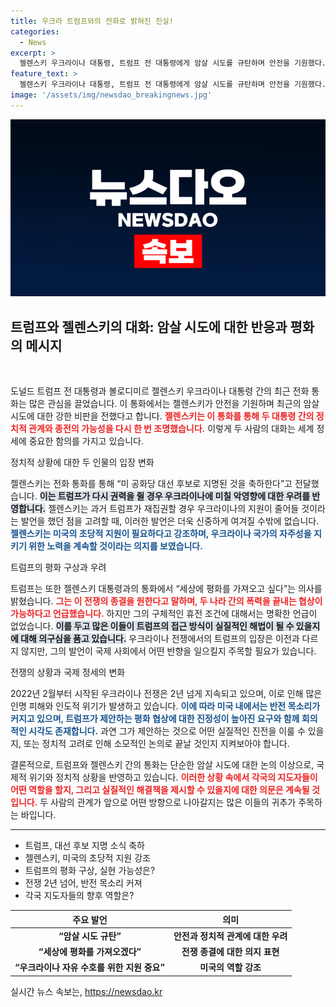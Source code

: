 ```yaml
---
title: 우크라 트럼프와의 전화로 밝혀진 진실!
categories:
  - News
excerpt: >
  젤렌스키 우크라이나 대통령, 트럼프 전 대통령에게 암살 시도를 규탄하며 안전을 기원했다. 두 사람의 통화는 변화하는 정치적 판세 속에서 우크라이나 지원의 중요성을 강조하는 자리로, 트럼프는 전쟁 종식을 약속했다.
feature_text: >
  젤렌스키 우크라이나 대통령, 트럼프 전 대통령에게 암살 시도를 규탄하며 안전을 기원했다. 두 사람의 통화는 변화하는 정치적 판세 속에서 우크라이나 지원의 중요성을 강조하는 자리로, 트럼프는 전쟁 종식을 약속했다.
image: '/assets/img/newsdao_breakingnews.jpg'
---
```


<p><img src="/assets/img/newsdao_breakingnews.jpg" alt="ranknews 속보" /></p>

<h2 data-ke-size="size26">트럼프와 젤렌스키의 대화: 암살 시도에 대한 반응과 평화의 메시지</h2>

<p data-ke-size="size16">&nbsp;</p>

<p>도널드 트럼프 전 대통령과 볼로디미르 젤렌스키 우크라이나 대통령 간의 최근 전화 통화는 많은 관심을 끌었습니다. 이 통화에서는 젤렌스키가 안전을 기원하며 최근의 암살 시도에 대한 강한 비판을 전했다고 합니다. <b><span style="color: #ee2323;">젤렌스키는 이 통화를 통해 두 대통령 간의 정치적 관계와 종전의 가능성을 다시 한 번 조명했습니다.</span></b> 이렇게 두 사람의 대화는 세계 정세에 중요한 함의를 가지고 있습니다.</p>

<p>정치적 상황에 대한 두 인물의 입장 변화</p>

<p>젤렌스키는 전화 통화를 통해 “미 공화당 대선 후보로 지명된 것을 축하한다”고 전달했습니다. <b><span style="background-color: #21538527;">이는 트럼프가 다시 권력을 쥘 경우 우크라이나에 미칠 악영향에 대한 우려를 반영합니다.</span></b> 젤렌스키는 과거 트럼프가 재집권할 경우 우크라이나의 지원이 줄어들 것이라는 발언을 했던 점을 고려할 때, 이러한 발언은 더욱 신중하게 여겨질 수밖에 없습니다. <b><span style="color: #1a5490;">젤렌스키는 미국의 초당적 지원이 필요하다고 강조하며, 우크라이나 국가의 자주성을 지키기 위한 노력을 계속할 것이라는 의지를 보였습니다.</span></b></p>

<p>트럼프의 평화 구상과 우려</p>

<p>트럼프는 또한 젤렌스키 대통령과의 통화에서 “세상에 평화를 가져오고 싶다”는 의사를 밝혔습니다. <b><span style="color: #ee2323;">그는 이 전쟁의 종결을 원한다고 말하며, 두 나라 간의 폭력을 끝내는 협상이 가능하다고 언급했습니다.</span></b> 하지만 그의 구체적인 휴전 조건에 대해서는 명확한 언급이 없었습니다. <b><span style="background-color: #21538527;">이를 두고 많은 이들이 트럼프의 접근 방식이 실질적인 해법이 될 수 있을지에 대해 의구심을 품고 있습니다.</span></b> 우크라이나 전쟁에서의 트럼프의 입장은 이전과 다르지 않지만, 그의 발언이 국제 사회에서 어떤 반향을 일으킬지 주목할 필요가 있습니다.</p>

<p>전쟁의 상황과 국제 정세의 변화</p>

<p>2022년 2월부터 시작된 우크라이나 전쟁은 2년 넘게 지속되고 있으며, 이로 인해 많은 인명 피해와 인도적 위기가 발생하고 있습니다. <b><span style="color: #1a5490;">이에 따라 미국 내에서는 반전 목소리가 커지고 있으며, 트럼프가 제안하는 평화 협상에 대한 진정성이 높아진 요구와 함께 회의적인 시각도 존재합니다.</span></b> 과연 그가 제안하는 것으로 어떤 실질적인 진전을 이룰 수 있을지, 또는 정치적 고려로 인해 소모적인 논의로 끝날 것인지 지켜보아야 합니다.</p>

<p>결론적으로, 트럼프와 젤렌스키 간의 통화는 단순한 암살 시도에 대한 논의 이상으로, 국제적 위기와 정치적 상황을 반영하고 있습니다. <b><span style="color: #ee2323;">이러한 상황 속에서 각국의 지도자들이 어떤 역할을 할지, 그리고 실질적인 해결책을 제시할 수 있을지에 대한 의문은 계속될 것입니다.</span></b> 두 사람의 관계가 앞으로 어떤 방향으로 나아갈지는 많은 이들의 귀추가 주목하는 바입니다.</p>

<p data-ke-size="size16"></p>

<hr />

<ul>
<li>트럼프, 대선 후보 지명 소식 축하</li>
<li>젤렌스키, 미국의 초당적 지원 강조</li>
<li>트럼프의 평화 구상, 실현 가능성은?</li>
<li>전쟁 2년 넘어, 반전 목소리 커져</li>
<li>각국 지도자들의 향후 역할은?</li>
</ul>

<p data-ke-size="size16"></p>

<table style="width: 100%;">
<thead>
<tr>
<th style="text-align: center;"><b>주요 발언</b></th>
<th style="text-align: center;"><b>의미</b></th>
</tr>
</thead>
<tbody>
<tr>
<td style="text-align: center; height: 17px;"><b>“암살 시도 규탄”</b></td>
<td style="text-align: center; height: 17px;"><b>안전과 정치적 관계에 대한 우려</b></td>
</tr>
<tr>
<td style="text-align: center; height: 17px;"><b>“세상에 평화를 가져오겠다” </b></td>
<td style="text-align: center; height: 17px;"><b>전쟁 종결에 대한 의지 표현</b></td>
</tr>
<tr>
<td style="text-align: center; height: 17px;"><b>“우크라이나 자유 수호를 위한 지원 중요”</b></td>
<td style="text-align: center; height: 17px;"><b>미국의 역할 강조</b></td>
</tr>
</tbody>
</table>

<p data-ke-size="size16"></p>
실시간 뉴스 속보는, <a href="https://newsdao.kr" rel="dofollow">https://newsdao.kr</a>


